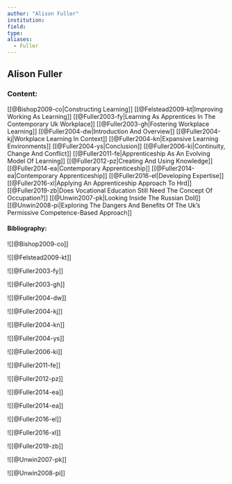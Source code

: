```yaml
---
author: "Alison Fuller"
institution:
field:
type:
aliases:
  - Fuller
---
```


## Alison Fuller

### Content:
[[@Bishop2009-co|Constructing Learning]]
[[@Felstead2009-kt|Improving Working As Learning]]
[[@Fuller2003-fy|Learning As Apprentices In The Contemporary Uk Workplace]]
[[@Fuller2003-gh|Fostering Workplace Learning]]
[[@Fuller2004-dw|Introduction And Overview]]
[[@Fuller2004-kj|Workplace Learning In Context]]
[[@Fuller2004-kn|Expansive Learning Environments]]
[[@Fuller2004-ys|Conclusion]]
[[@Fuller2006-ki|Continuity, Change And Conflict]]
[[@Fuller2011-fe|Apprenticeship As An Evolving Model Of Learning]]
[[@Fuller2012-pz|Creating And Using Knowledge]]
[[@Fuller2014-ea|Contemporary Apprenticeship]]
[[@Fuller2014-ea|Contemporary Apprenticeship]]
[[@Fuller2016-el|Developing Expertise]]
[[@Fuller2016-xl|Applying An Apprenticeship Approach To Hrd]]
[[@Fuller2019-zb|Does Vocational Education Still Need The Concept Of Occupation?]]
[[@Unwin2007-pk|Looking Inside The Russian Doll]]
[[@Unwin2008-pi|Exploring The Dangers And Benefits Of The Uk’s Permissive Competence-Based Approach]]

#### Bibliography:

![[@Bishop2009-co]]

![[@Felstead2009-kt]]

![[@Fuller2003-fy]]

![[@Fuller2003-gh]]

![[@Fuller2004-dw]]

![[@Fuller2004-kj]]

![[@Fuller2004-kn]]

![[@Fuller2004-ys]]

![[@Fuller2006-ki]]

![[@Fuller2011-fe]]

![[@Fuller2012-pz]]

![[@Fuller2014-ea]]

![[@Fuller2014-ea]]

![[@Fuller2016-el]]

![[@Fuller2016-xl]]

![[@Fuller2019-zb]]

![[@Unwin2007-pk]]

![[@Unwin2008-pi]]
